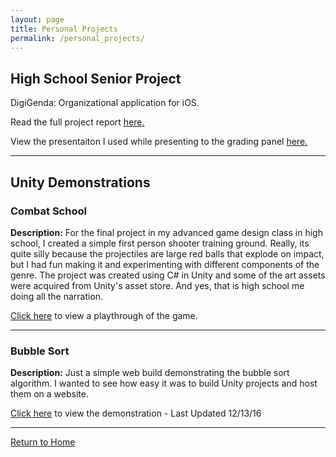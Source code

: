 ```yaml
---
layout: page
title: Personal Projects
permalink: /personal_projects/
---
```


**High School Senior Project**
------------------------------

DigiGenda: Organizational application for iOS.

Read the full project report [here.](https://jonscott20.github.io/Files/Documents/DigiGenda_Project_Report.pdf)

View the presentaiton I used while presenting to the grading panel [here.](https://jonscott20.github.io/Files/Documents/DigiGenda_Project_Presentation.pptx)

------------

**Unity Demonstrations**
------------------------

### Combat School

**Description:** For the final project in my advanced game design class in high school, I created a simple first person shooter training ground. Really, its quite silly because the projectiles are large red balls that explode on impact, but I had fun making it and experimenting with different components of the genre. The project was created using C# in Unity and some of the art assets were acquired from Unity's asset store. And yes, that is high school me doing all the narration.

[Click here](https://www.youtube.com/watch?v=aIx4804GbLk) to view a playthrough of the game. 

-----------

### Bubble Sort

**Description:** Just a simple web build demonstrating the bubble sort algorithm. I wanted to see how easy it was to build Unity projects and host them on a website. 

[Click here](https://jonscott20.github.io/Bubble_Sort/BubbleSort) to view the demonstration - Last Updated 12/13/16

-----------

[Return to Home](https://jonscott20.github.io/)
